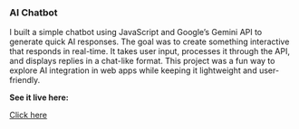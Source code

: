 <h3>AI Chatbot</h3>  
<p>I built a simple chatbot using JavaScript and Google’s Gemini API to generate quick AI responses. The goal was to create something interactive that responds in real-time. It takes user input, processes it through the API, and displays replies in a chat-like format. This project was a fun way to explore AI integration in web apps while keeping it lightweight and user-friendly.</p>  
<p><b>See it live here:</b></p>  
<a href="https://anjaliaichatbot.ccbp.tech" target="_blank">Click here</a>
